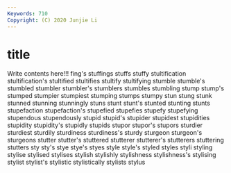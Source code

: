 ```yaml
---
Keywords: 710
Copyright: (C) 2020 Junjie Li
---
```


# title

Write contents here!!!
fing's 
stuffings 
stuffs 
stuffy 
stultification
stultification's 
stultified 
stultifies 
stultify 
stultifying 
stumble 
stumble's 
stumbled 
stumbler 
stumbler's
stumblers 
stumbles 
stumbling 
stump 
stump's 
stumped 
stumpier 
stumpiest 
stumping 
stumps
stumpy 
stun 
stung 
stunk 
stunned 
stunning 
stunningly 
stuns 
stunt 
stunt's
stunted 
stunting 
stunts 
stupefaction 
stupefaction's 
stupefied 
stupefies 
stupefy 
stupefying 
stupendous
stupendously 
stupid 
stupid's 
stupider 
stupidest 
stupidities 
stupidity 
stupidity's 
stupidly 
stupids
stupor 
stupor's 
stupors 
sturdier 
sturdiest 
sturdily 
sturdiness 
sturdiness's 
sturdy 
sturgeon
sturgeon's 
sturgeons 
stutter 
stutter's 
stuttered 
stutterer 
stutterer's 
stutterers 
stuttering 
stutters
sty 
sty's 
stye 
stye's 
styes 
style 
style's 
styled 
styles 
styli
styling 
stylise 
stylised 
stylises 
stylish 
stylishly 
stylishness 
stylishness's 
stylising 
stylist
stylist's 
stylistic 
stylistically 
stylists 
stylus 
